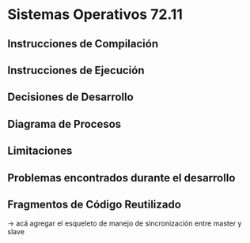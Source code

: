 # Sistemas Operativos 72.11

## Instrucciones de Compilación 

## Instrucciones de Ejecución

## Decisiones de Desarrollo

## Diagrama de Procesos

## Limitaciones

## Problemas encontrados durante el desarrollo 

## Fragmentos de Código Reutilizado

-> acá agregar el esqueleto de manejo de sincronización entre master y slave